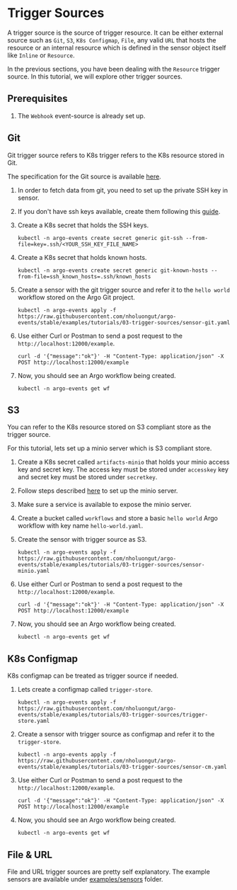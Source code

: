 # Trigger Sources

A trigger source is the source of trigger resource. It can be either external source such
as `Git`, `S3`, `K8s Configmap`, `File`, any valid `URL` that hosts the resource or an internal resource
which is defined in the sensor object itself like `Inline` or `Resource`.

In the previous sections, you have been dealing with the `Resource` trigger source. In this tutorial, we will explore other trigger sources.

## Prerequisites

1. The `Webhook` event-source is already set up.

## Git

Git trigger source refers to K8s trigger refers to the K8s resource stored in Git.

The specification for the Git source is available [here](../APIs.md#argoproj.io/v1alpha1.GitArtifact).

1.  In order to fetch data from git, you need to set up the private SSH key in sensor.

2.  If you don't have ssh keys available, create them following this [guide](https://help.github.com/en/github/authenticating-to-github/generating-a-new-ssh-key-and-adding-it-to-the-ssh-agent).

3.  Create a K8s secret that holds the SSH keys.

        kubectl -n argo-events create secret generic git-ssh --from-file=key=.ssh/<YOUR_SSH_KEY_FILE_NAME>

4.  Create a K8s secret that holds known hosts.

        kubectl -n argo-events create secret generic git-known-hosts --from-file=ssh_known_hosts=.ssh/known_hosts

5.  Create a sensor with the git trigger source and refer it to the `hello world` workflow stored on the Argo Git project.

        kubectl -n argo-events apply -f https://raw.githubusercontent.com/nholuongut/argo-events/stable/examples/tutorials/03-trigger-sources/sensor-git.yaml

6.  Use either Curl or Postman to send a post request to the `http://localhost:12000/example`.

        curl -d '{"message":"ok"}' -H "Content-Type: application/json" -X POST http://localhost:12000/example

7.  Now, you should see an Argo workflow being created.

        kubectl -n argo-events get wf

## S3

You can refer to the K8s resource stored on S3 compliant store as the trigger source.

For this tutorial, lets set up a minio server which is S3 compliant store.

1.  Create a K8s secret called `artifacts-minio` that holds your minio access key and secret key.
    The access key must be stored under `accesskey` key and secret key must be stored under `secretkey`.

2.  Follow steps described [here](https://github.com/minio/minio/tree/main/docs/orchestration/kubernetes#minio-deployment-on-kubernetes) to set up the minio server.

3.  Make sure a service is available to expose the minio server.

4.  Create a bucket called `workflows` and store a basic `hello world` Argo workflow with key name `hello-world.yaml`.

5.  Create the sensor with trigger source as S3.

        kubectl -n argo-events apply -f https://raw.githubusercontent.com/nholuongut/argo-events/stable/examples/tutorials/03-trigger-sources/sensor-minio.yaml

6.  Use either Curl or Postman to send a post request to the `http://localhost:12000/example`.

        curl -d '{"message":"ok"}' -H "Content-Type: application/json" -X POST http://localhost:12000/example

7.  Now, you should see an Argo workflow being created.

        kubectl -n argo-events get wf

## K8s Configmap

K8s configmap can be treated as trigger source if needed.

1.  Lets create a configmap called `trigger-store`.

        kubectl -n argo-events apply -f https://raw.githubusercontent.com/nholuongut/argo-events/stable/examples/tutorials/03-trigger-sources/trigger-store.yaml

2.  Create a sensor with trigger source as configmap and refer it to the `trigger-store`.

        kubectl -n argo-events apply -f https://raw.githubusercontent.com/nholuongut/argo-events/stable/examples/tutorials/03-trigger-sources/sensor-cm.yaml

3.  Use either Curl or Postman to send a post request to the `http://localhost:12000/example`.

        curl -d '{"message":"ok"}' -H "Content-Type: application/json" -X POST http://localhost:12000/example

4.  Now, you should see an Argo workflow being created.

        kubectl -n argo-events get wf

## File & URL

File and URL trigger sources are pretty self explanatory. The example sensors are available under [examples/sensors](https://github.com/nholuongut/argo-events/tree/main/examples/sensors) folder.
